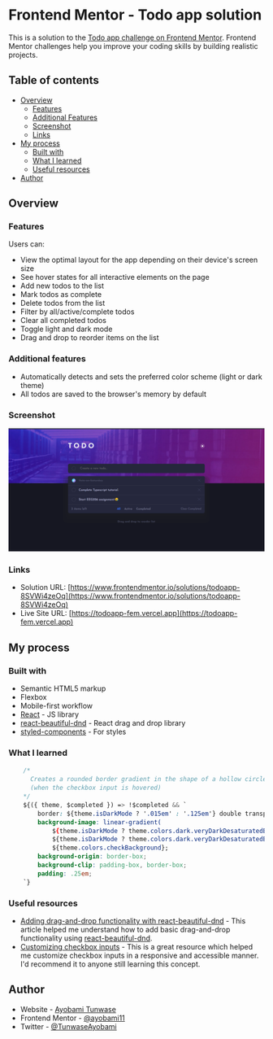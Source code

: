 # Frontend Mentor - Todo app solution

This is a solution to the [Todo app challenge on Frontend Mentor](https://www.frontendmentor.io/challenges/todo-app-Su1_KokOW). Frontend Mentor challenges help you improve your coding skills by building realistic projects. 

## Table of contents

- [Overview](#overview)
  - [Features](#features)
  - [Additional Features](#additional-features)
  - [Screenshot](#screenshot)
  - [Links](#links)
- [My process](#my-process)
  - [Built with](#built-with)
  - [What I learned](#what-i-learned)
  - [Useful resources](#useful-resources)
- [Author](#author)

## Overview

### Features

Users can:

- View the optimal layout for the app depending on their device's screen size
- See hover states for all interactive elements on the page
- Add new todos to the list
- Mark todos as complete
- Delete todos from the list
- Filter by all/active/complete todos
- Clear all completed todos
- Toggle light and dark mode
- Drag and drop to reorder items on the list

### Additional features

- Automatically detects and sets the preferred color scheme (light or dark theme)
- All todos are saved to the browser's memory by default

### Screenshot

![Todo App screenshot](./public/screenshot.png)
### Links

- Solution URL: [https://www.frontendmentor.io/solutions/todoapp-8SVWi4zeOq](https://www.frontendmentor.io/solutions/todoapp-8SVWi4zeOq)
- Live Site URL: [https://todoapp-fem.vercel.app](https://todoapp-fem.vercel.app)

## My process

### Built with

- Semantic HTML5 markup
- Flexbox
- Mobile-first workflow
- [React](https://reactjs.org/) - JS library
- [react-beautiful-dnd](https://react-beautiful-dnd.netlify.com/) - React drag and drop library
- [styled-components](https://styled-components.com/) - For styles

### What I learned


```css (using styled-components)
    /*
      Creates a rounded border gradient in the shape of a hollow circle 
      (when the checkbox input is hovered)
    */
    ${({ theme, $completed }) => !$completed && `
        border: ${theme.isDarkMode ? '.015em' : '.125em'} double transparent;
        background-image: linear-gradient(
            ${theme.isDarkMode ? theme.colors.dark.veryDarkDesaturatedBlue : theme.colors.light.veryLightGray}, 
            ${theme.isDarkMode ? theme.colors.dark.veryDarkDesaturatedBlue : theme.colors.light.veryLightGray}),
            ${theme.colors.checkBackground};
        background-origin: border-box;
        background-clip: padding-box, border-box;
        padding: .25em;
    `}
```
### Useful resources

- [Adding drag-and-drop functionality with react-beautiful-dnd](https://blog.logrocket.com/adding-drag-and-drop-functionality-with-react-beautiful-dnd/) - This article helped me understand how to add basic drag-and-drop functionality using [react-beautiful-dnd](https://react-beautiful-dnd.netlify.com/).
- [Customizing checkbox inputs](https://moderncss.dev/pure-css-custom-checkbox-style) - This is a great resource which helped me customize checkbox inputs in a responsive and accessible manner. I'd recommend it to anyone still learning this concept.

## Author

- Website - [Ayobami Tunwase](https://github.com/ayobami11)
- Frontend Mentor - [@ayobami11](https://www.frontendmentor.io/profile/ayobami11)
- Twitter - [@TunwaseAyobami](https://www.twitter.com/@TunwaseAyobami)